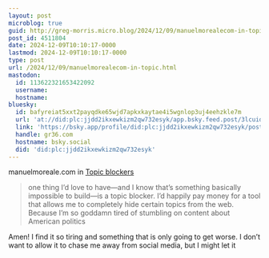 ```yaml
---
layout: post
microblog: true
guid: http://greg-morris.micro.blog/2024/12/09/manuelmorealecom-in-topic.html
post_id: 4511804
date: 2024-12-09T10:10:17-0000
lastmod: 2024-12-09T10:10:17-0000
type: post
url: /2024/12/09/manuelmorealecom-in-topic.html
mastodon:
  id: 113622321653422092
  username: 
  hostname: 
bluesky:
  id: bafyreiat5xxt2payqdke65wjd7apkxkaytae4i5wgnlop3uj4eehzkle7m
  url: 'at://did:plc:jjdd2ikxewkizm2qw732esyk/app.bsky.feed.post/3lcuidt5jbh2u'
  link: 'https://bsky.app/profile/did:plc:jjdd2ikxewkizm2qw732esyk/post/3lcuidt5jbh2u'
  handle: gr36.com
  hostname: bsky.social
  did: 'did:plc:jjdd2ikxewkizm2qw732esyk'
---
```

manuelmoreale.com in [Topic blockers](https://manuelmoreale.com/topic-blockers)
> one thing I’d love to have—and I know that’s something basically impossible to build—is a topic blocker. I’d happily pay money for a tool that allows me to completely hide certain topics from the web. Because I’m so goddamn tired of stumbling on content about American politics



Amen! I find it so tiring and something that is only going to get worse. I don’t want to allow it to chase me away from social media, but I might let it 
